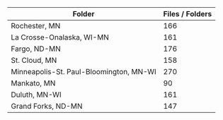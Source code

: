 | Folder                                  |   Files / Folders |
|-----------------------------------------|-------------------|
| Rochester, MN                           |               166 |
| La Crosse-Onalaska, WI-MN               |               161 |
| Fargo, ND-MN                            |               176 |
| St. Cloud, MN                           |               158 |
| Minneapolis-St. Paul-Bloomington, MN-WI |               270 |
| Mankato, MN                             |                90 |
| Duluth, MN-WI                           |               161 |
| Grand Forks, ND-MN                      |               147 |